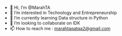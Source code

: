- 👋 Hi, I’m @MarahTA
- 👀 I’m interested in Technology and Entrepreneurship
- 🌱 I’m currently learning Data structure in Python
- 💞️ I’m looking to collaborate on IDK
- 📫 How to reach me : marahtaqatqa2@gmail.com

<!---
MarahTA/MarahTA is a ✨ special ✨ repository because its `README.md` (this file) appears on your GitHub profile.
You can click the Preview link to take a look at your changes.
--->
